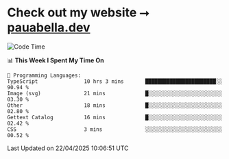 # Check out my website ⭢ [pauabella.dev](https://pauabella.dev)

<!--START_SECTION:waka-->
![Code Time](http://img.shields.io/badge/Code%20Time-4%2C348%20hrs%2021%20mins-blue)

📊 **This Week I Spent My Time On** 

```text
💬 Programming Languages: 
TypeScript               10 hrs 3 mins       ███████████████████████░░   90.94 % 
Image (svg)              21 mins             █░░░░░░░░░░░░░░░░░░░░░░░░   03.30 % 
Other                    18 mins             █░░░░░░░░░░░░░░░░░░░░░░░░   02.80 % 
Gettext Catalog          16 mins             █░░░░░░░░░░░░░░░░░░░░░░░░   02.42 % 
CSS                      3 mins              ░░░░░░░░░░░░░░░░░░░░░░░░░   00.52 % 
```


 Last Updated on 22/04/2025 10:06:51 UTC
<!--END_SECTION:waka-->
